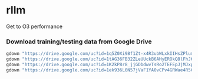 # rllm
Get to O3 performance


### Download training/testing data from Google Drive
```bash
gdown "https://drive.google.com/uc?id=1q5Z0Xi98f1Zt-x4R3ubWLxkIIHsZPlum" -O "rllm/data/train/coding/apps.json"
gdown "https://drive.google.com/uc?id=1tAG36FB32ZLeUUckB6AHyEROkQ8lFhJ6" -O "rllm/data/train/coding/code_contests.json"
gdown "https://drive.google.com/uc?id=1K2kP8r8_jjGDbdwvTsRo2TEFEpJjMJxp" -O "rllm/data/train/coding/taco.json"
gdown "https://drive.google.com/uc?id=1ek936L0N57jVaF1YA0vCPv4GRWae4R5C" -O "rllm/data/train/coding/codeforces.json"
```
